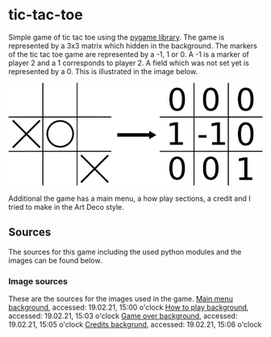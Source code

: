 # tic-tac-toe
Simple game of tic tac toe using the [pygame library](https://www.pygame.org/docs/). The game is represented by a 3x3 matrix which hidden in the background. The markers of the tic tac toe game are represented by a -1, 1 or 0. A -1 is a marker of player 2 and a 1 corresponds to player 2. A field which was not set yet is represented by a 0. This is illustrated in the image below. 

![Infor for the image](/images/github_image.png)

Additional the game has a main menu, a how play sections, a credit and I tried to make in the Art Deco style.

## Sources
The sources for this game including the used python modules and the images can be found below.

### Image sources
These are the sources for the images used in the game. 
[Main menu background](https://wallpapercave.com/wp/wp2468562.jpg), accessed: 19.02.21, 15:00 o'clock
[How to play background](https://www.amazon.co.uk/Bilderwelten-Non-woven-wallpaper-Landscape-Format/dp/B0842NGV5N), accessed: 19.02.21, 15:03 o'clock
[Game over background](https://www.miltonandking.com/product/leopard-wallpaper/), accessed: 19.02.21, 15:05 o'clock
[Credits backgrund](https://www.photomural.com/artdeco.html#/), accessed: 19.02.21, 15:06 o'clock
